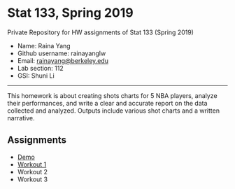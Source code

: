 # Stat 133, Spring 2019

Private Repository for HW assignments of Stat 133 (Spring 2019)

- Name: Raina Yang
- Github username: rainayanglw
- Email: rainayang@berkeley.edu
- Lab section: 112
- GSI: Shuni Li

-----

This homework is about creating shots charts for 5 NBA players, analyze their performances, and write a clear and accurate report on the data collected and analyzed. Outputs include various shot charts and a written narrative.


## Assignments

- [Demo](demo)
- [Workout 1](workout1)
- Workout 2
- Workout 3


